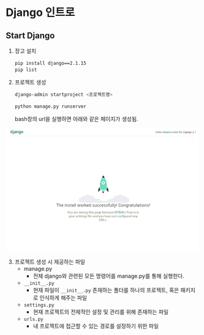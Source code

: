 # Django 인트로

## Start Django

1. 장고 설치

   ``` bash
   pip install django==2.1.15
   pip list
   ```

2. 프로젝트 생성

   ``` bash
   django-admin startproject <프로젝트명>
   ```

   ```bash
   python manage.py runserver
   ```

   bash창의 url을 실행하면 아래와 같은 페이지가 생성됨.

![](.\images\캡처.PNG)

3. 프로젝트 생성 시 제공하는 파일
   - manage.py
     - 전체 django와 관련된 모든 명령어를 manage.py를 통해 실행한다.
   - `__init__.py`
     - 현재 파일이 `__init__.py` 존재하는 폴더를 하나의 프로젝트, 혹은 패키지로 인식하게 해주는 파일
   - `settings.py`
     - 현재 프로젝트의 전체적인 설정 및 관리를 위해 존재하는 파일
   - `urls.py`
     - 내 프로젝트에 접근할 수 있는 경로를 설정하기 위한 파일